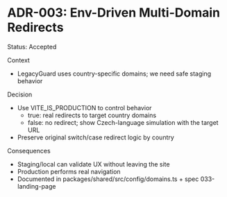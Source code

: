 # ADR-003: Env-Driven Multi-Domain Redirects

Status: Accepted

Context
- LegacyGuard uses country-specific domains; we need safe staging behavior

Decision
- Use VITE_IS_PRODUCTION to control behavior
  - true: real redirects to target country domains
  - false: no redirect; show Czech-language simulation with the target URL
- Preserve original switch/case redirect logic by country

Consequences
- Staging/local can validate UX without leaving the site
- Production performs real navigation
- Documented in packages/shared/src/config/domains.ts + spec 033-landing-page
